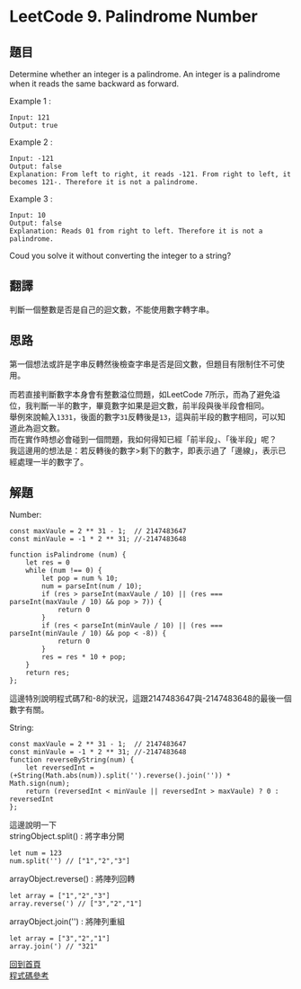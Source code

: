 # LeetCode 9. Palindrome Number

## 題目
Determine whether an integer is a palindrome. An integer is a palindrome when it reads the same backward as forward.

Example 1 :
```
Input: 121
Output: true
```

Example 2 :
```
Input: -121
Output: false
Explanation: From left to right, it reads -121. From right to left, it becomes 121-. Therefore it is not a palindrome.
```

Example 3 :
```
Input: 10
Output: false
Explanation: Reads 01 from right to left. Therefore it is not a palindrome.
```

Coud you solve it without converting the integer to a string?
## 翻譯

判斷一個整數是否是自己的迴文數，不能使用數字轉字串。 

## 思路

第一個想法或許是字串反轉然後檢查字串是否是回文數，但題目有限制住不可使用。  

而若直接判斷數字本身會有整數溢位問題，如LeetCode 7所示，而為了避免溢位，我判斷一半的數字，畢竟數字如果是迴文數，前半段與後半段會相同。  
舉例來說輸入`1331`，後面的數字`31`反轉後是`13`，這與前半段的數字相同，可以知道此為迴文數。  
而在實作時想必會碰到一個問題，我如何得知已經「前半段」、「後半段」呢？  
我這邊用的想法是：若反轉後的數字>剩下的數字，即表示過了「邊線」，表示已經處理一半的數字了。


## 解題

Number:
```
const maxVaule = 2 ** 31 - 1;  // 2147483647
const minVaule = -1 * 2 ** 31; //-2147483648

function isPalindrome (num) {
    let res = 0
    while (num !== 0) {
        let pop = num % 10;
        num = parseInt(num / 10);
        if (res > parseInt(maxVaule / 10) || (res === parseInt(maxVaule / 10) && pop > 7)) {
            return 0
        }
        if (res < parseInt(minVaule / 10) || (res === parseInt(minVaule / 10) && pop < -8)) {
            return 0
        }
        res = res * 10 + pop;
    }
    return res;
};
```
這邊特別說明程式碼7和-8的狀況，這跟2147483647與-2147483648的最後一個數字有關。  

String:  
```
const maxVaule = 2 ** 31 - 1;  // 2147483647
const minVaule = -1 * 2 ** 31; //-2147483648
function reverseByString(num) {
    let reversedInt = (+String(Math.abs(num)).split('').reverse().join('')) * Math.sign(num);
    return (reversedInt < minVaule || reversedInt > maxVaule) ? 0 : reversedInt
};
```
這邊說明一下  
stringObject.split() : 將字串分開
```
let num = 123
num.split('') // ["1","2","3"]
```
arrayObject.reverse() : 將陣列回轉
```
let array = ["1","2","3"]
array.reverse(') // ["3","2","1"]
```
arrayObject.join('') : 將陣列重組
```
let array = ["3","2","1"]
array.join(') // "321"
```
[回到首頁](../../README.md)  
[程式碼參考](scripts/index.js)